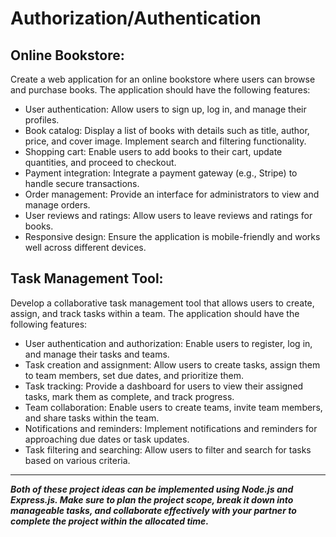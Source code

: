 # Authorization/Authentication
## Online Bookstore:
Create a web application for an online bookstore where users can browse and purchase books. The application should have the following features:

- User authentication: Allow users to sign up, log in, and manage their profiles.
- Book catalog: Display a list of books with details such as title, author, price, and cover image. Implement search and filtering functionality.
- Shopping cart: Enable users to add books to their cart, update quantities, and proceed to checkout.
- Payment integration: Integrate a payment gateway (e.g., Stripe) to handle secure transactions.
- Order management: Provide an interface for administrators to view and manage orders.
- User reviews and ratings: Allow users to leave reviews and ratings for books.
- Responsive design: Ensure the application is mobile-friendly and works well across different devices.


## Task Management Tool:
Develop a collaborative task management tool that allows users to create, assign, and track tasks within a team. The application should have the following features:

- User authentication and authorization: Enable users to register, log in, and manage their tasks and teams.
- Task creation and assignment: Allow users to create tasks, assign them to team members, set due dates, and prioritize them.
- Task tracking: Provide a dashboard for users to view their assigned tasks, mark them as complete, and track progress.
- Team collaboration: Enable users to create teams, invite team members, and share tasks within the team.
- Notifications and reminders: Implement notifications and reminders for approaching due dates or task updates.
- Task filtering and searching: Allow users to filter and search for tasks based on various criteria.
------------------------

***Both of these project ideas can be implemented using Node.js and Express.js. Make sure to plan the project scope, break it down into manageable tasks, and collaborate effectively with your partner to complete the project within the allocated time.***